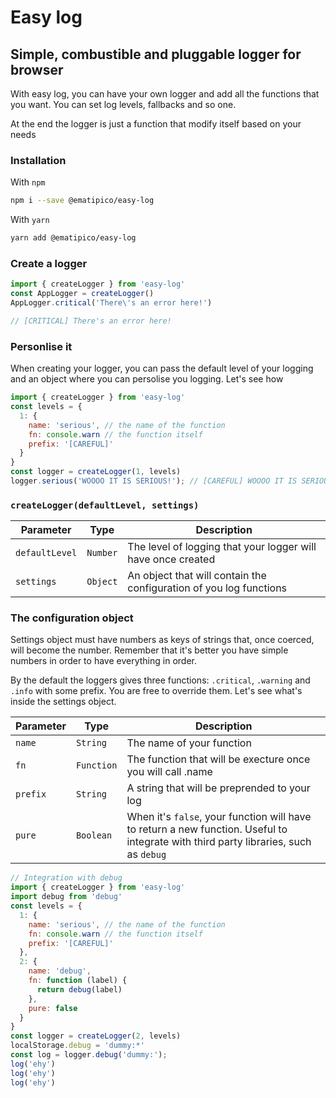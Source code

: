 # Easy log

## Simple, combustible and pluggable logger for browser

With easy log, you can have your own logger and add all the functions that you want.
You can set log levels, fallbacks and so one. 

At the end the logger is just a function that modify itself based on your needs

### Installation

With `npm`
```bash
npm i --save @ematipico/easy-log
```
With `yarn`
```bash
yarn add @ematipico/easy-log
```

### Create a logger

```js
import { createLogger } from 'easy-log'
const AppLogger = createLogger()
AppLogger.critical('There\'s an error here!')

// [CRITICAL] There's an error here!
```

### Personlise it

When creating your logger, you can pass the default level of your logging and an object where you can persolise you logging. Let's see how

```js
import { createLogger } from 'easy-log'
const levels = {
  1: {
    name: 'serious', // the name of the function
    fn: console.warn // the function itself
    prefix: '[CAREFUL]'
  }
}
const logger = createLogger(1, levels)
logger.serious('WOOOO IT IS SERIOUS!'); // [CAREFUL] WOOOO IT IS SERIOUS! [with warning style on the console]

```

### `createLogger(defaultLevel, settings)`

| Parameter | Type | Description |
| ----------|------|-------------|
| `defaultLevel` | `Number` | The level of logging that your logger will have once created |
| `settings` | `Object` | An object that will contain the configuration of you log functions |

### The configuration object

Settings object must have numbers as keys of strings that, once coerced, will become the number. Remember that it's better you have simple numbers in order to have everything in order.

By the default the loggers gives three functions: `.critical`, `.warning` and `.info` with some prefix. You are free to override them.
Let's see what's inside the settings object.

| Parameter | Type | Description |
| ----------|------|-------------|
| `name` | `String` | The name of your function |
| `fn` | `Function` | The function that will be execture once you will call .name | 
| `prefix` | `String` | A string that will be preprended to your log |
| `pure` | `Boolean` | When it's `false`, your function will have to return a new function. Useful to integrate with third party libraries, such as `debug` |

```js
// Integration with debug
import { createLogger } from 'easy-log'
import debug from 'debug'
const levels = {
  1: {
    name: 'serious', // the name of the function
    fn: console.warn // the function itself
    prefix: '[CAREFUL]'
  },
  2: {
    name: 'debug',
    fn: function (label) {
      return debug(label)
    },
    pure: false
  }
}
const logger = createLogger(2, levels)
localStorage.debug = 'dummy:*'
const log = logger.debug('dummy:');
log('ehy')
log('ehy')
log('ehy')
```